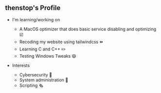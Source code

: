 ## thenstop's Profile
- I'm learning/working on
  - A MacOS optimizer that does basic service disabling and optimizing ☑️
  - Recoding my website using tailwindcss ⏩
  - Learning C and C++ ✏️
  - Testing Windows Tweaks 😄
  
- Interests
  - Cybersecurity 🐛
  - System administration 👾
  - Scripting 🗞️

